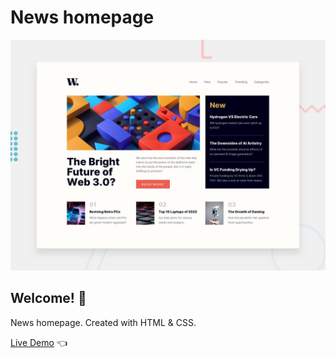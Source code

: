 # News homepage

![Design preview for the News homepage](./design/desktop-preview.jpg)

## Welcome! 👋

News homepage. Created with HTML & CSS.

[Live Demo](https://dmitriy24s.github.io/news-homepage/) 👈
